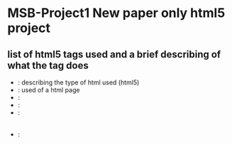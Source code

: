 # MSB-Project1 New paper only html5 project

## list of html5 tags used and a brief describing of what the tag does


- <!Doctype /> : describing the type of html used (html5)
- <html></html> : used of a html page
- <meta/>:
- <head></head>:
- <body></body>:
- <table></table>: 

